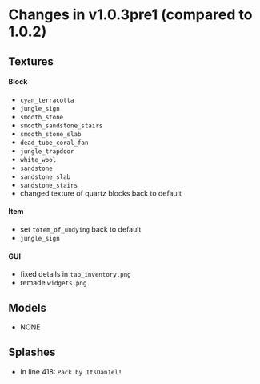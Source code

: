# Changes in v1.0.3pre1 (compared to 1.0.2)
## Textures
#### Block
- `cyan_terracotta`
- `jungle_sign`
- `smooth_stone`
- `smooth_sandstone_stairs`
- `smooth_stone_slab`
- `dead_tube_coral_fan`
- `jungle_trapdoor`
- `white_wool`
- `sandstone`
- `sandstone_slab`
- `sandstone_stairs`
- changed texture of quartz blocks back to default
#### Item
- set `totem_of_undying` back to default
- `jungle_sign`
#### GUI
- fixed details in `tab_inventory.png`
- remade `widgets.png`

## Models
- NONE

## Splashes
- In line 418: `Pack by ItsDan1el!`
